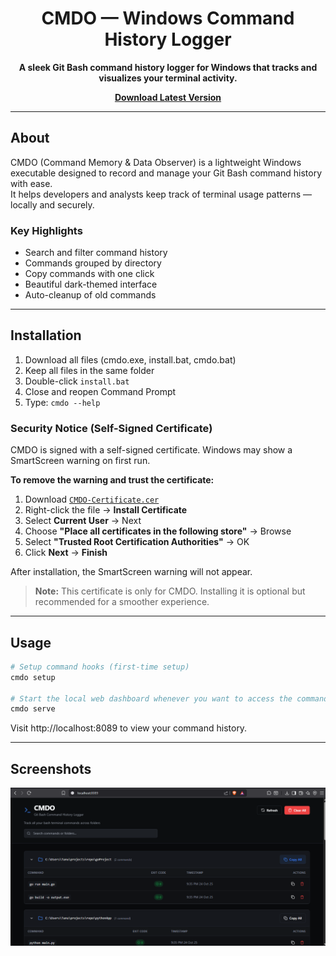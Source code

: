 <h1 align="center"> CMDO — Windows Command History Logger</h1>
<p align="center">
  <b>A sleek Git Bash command history logger for Windows that tracks and visualizes your terminal activity.</b>
</p>
<p align="center">
  <a href="https://github.com/tanu2534/cmdo-release/blob/main/cmdo.exe">
     <b>Download Latest Version</b>
  </a>
</p>

---

##  About
CMDO (Command Memory & Data Observer) is a lightweight Windows executable designed to record and manage your Git Bash command history with ease.  
It helps developers and analysts keep track of terminal usage patterns — locally and securely.

###  Key Highlights
-  Search and filter command history
-  Commands grouped by directory
-  Copy commands with one click
-  Beautiful dark-themed interface
-  Auto-cleanup of old commands

---

##  Installation

1. Download all files (cmdo.exe, install.bat, cmdo.bat)
2. Keep all files in the same folder
3. Double-click `install.bat` 
4. Close and reopen Command Prompt
5. Type: `cmdo --help`

###  Security Notice (Self-Signed Certificate)

CMDO is signed with a self-signed certificate. Windows may show a SmartScreen warning on first run.

**To remove the warning and trust the certificate:**

1. Download [`CMDO-Certificate.cer`](https://github.com/tanu2534/cmdo-release/blob/main/CMDO-Certificate.cer)
2. Right-click the file → **Install Certificate**
3. Select **Current User** → Next
4. Choose **"Place all certificates in the following store"** → Browse
5. Select **"Trusted Root Certification Authorities"** → OK
6. Click **Next** → **Finish**

After installation, the SmartScreen warning will not appear.

> **Note:** This certificate is only for CMDO. Installing it is optional but recommended for a smoother experience.

---

##  Usage
```bash
# Setup command hooks (first-time setup)
cmdo setup

# Start the local web dashboard whenever you want to access the command logs 
cmdo serve
```

Visit http://localhost:8089 to view your command history.

---

## Screenshots

<p align="center">
  <img src="https://raw.githubusercontent.com/tanu2534/cmdo-release/refs/heads/main/Screenshot.png" width="700"/>
</p>
